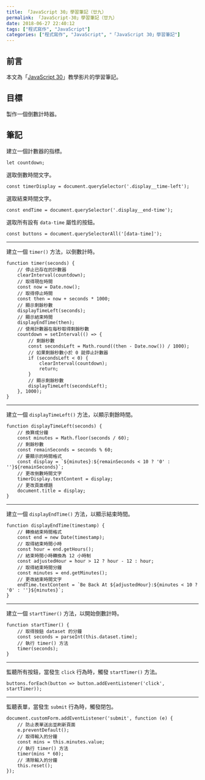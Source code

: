 ```yaml
---
title: 「JavaScript 30」學習筆記（廿九）
permalink: 「JavaScript-30」學習筆記（廿九）
date: 2018-06-27 22:40:12
tags: ["程式寫作", "JavaScript"]
categories: ["程式寫作", "JavaScript", "「JavaScript 30」學習筆記"]
---
```


## 前言

本文為「[JavaScript 30](https://javascript30.com/)」教學影片的學習筆記。

## 目標

製作一個倒數計時器。

## 筆記

建立一個計數器的指標。

```JS
let countdown;
```

選取倒數時間文字。

```JS
const timerDisplay = document.querySelector('.display__time-left');
```

選取結束時間文字。

```JS
const endTime = document.querySelector('.display__end-time');
```

選取所有設有 `data-time` 屬性的按鈕。

```JS
const buttons = document.querySelectorAll('[data-time]');
```

---

建立一個 `timer()` 方法，以倒數計時。

```JS
function timer(seconds) {
    // 停止已存在的計數器
    clearInterval(countdown);
    // 取得現在時間
    const now = Date.now();
    // 取得停止時間
    const then = now + seconds * 1000;
    // 顯示剩餘秒數
    displayTimeLeft(seconds);
    // 顯示結束時間
    displayEndTime(then);
    // 使用計數器在每秒取得剩餘秒數
    countdown = setInterval(() => {
        // 剩餘秒數
        const secondsLeft = Math.round((then - Date.now()) / 1000);
        // 如果剩餘秒數小於 0 就停止計數器
        if (secondsLeft < 0) {
            clearInterval(countdown);
            return;
        }
        // 顯示剩餘秒數
        displayTimeLeft(secondsLeft);
    }, 1000);
}
```

---

建立一個 `displayTimeLeft()` 方法，以顯示剩餘時間。

```JS
function displayTimeLeft(seconds) {
    // 換算成分鐘
    const minutes = Math.floor(seconds / 60);
    // 剩餘秒數
    const remainSeconds = seconds % 60;
    // 要顯示的時間格式
    const display = `${minutes}:${remainSeconds < 10 ? '0' : ''}${remainSeconds}`;
    // 更改倒數時間文字
    timerDisplay.textContent = display;
    // 更改頁面標題
    document.title = display;
}
```

---

建立一個 `displayEndTime()` 方法，以顯示結束時間。

```JS
function displayEndTime(timestamp) {
    // 轉換結束時間格式
    const end = new Date(timestamp);
    // 取得結束時間小時
    const hour = end.getHours();
    // 結束時間小時轉換為 12 小時制
    const adjustedHour = hour > 12 ? hour - 12 : hour;
    // 取得結束時間分鐘
    const minutes = end.getMinutes();
    // 更改結束時間文字
    endTime.textContent = `Be Back At ${adjustedHour}:${minutes < 10 ? '0' : ''}${minutes}`;
}
```

---

建立一個 `startTimer()` 方法，以開始倒數計時。

```JS
function startTimer() {
    // 取得按鈕 dataset 的分鐘
    const seconds = parseInt(this.dataset.time);
    // 執行 timer() 方法
    timer(seconds);
}
```

---

監聽所有按鈕，當發生 `click` 行為時，觸發 `startTimer()` 方法。

```JS
buttons.forEach(button => button.addEventListener('click', startTimer));
```

---

監聽表單，當發生 `submit` 行為時，觸發閉包。

```JS
document.customForm.addEventListener('submit', function (e) {
    // 防止表單送出並刷新頁面
    e.preventDefault();
    // 取得輸入的分鐘
    const mins = this.minutes.value;
    // 執行 timer() 方法
    timer(mins * 60);
    // 清除輸入的分鐘
    this.reset();
});
```
